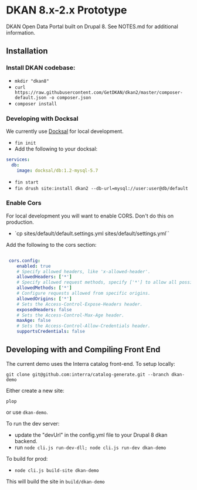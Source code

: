# DKAN 8.x-2.x Prototype

DKAN Open Data Portal built on Drupal 8. See NOTES.md for additional information.

## Installation

### Install DKAN codebase:

* ``mkdir "dkan8"``
* ``curl https://raw.githubusercontent.com/GetDKAN/dkan2/master/composer-default.json -o composer.json``
* ``composer install``

### Developing with Docksal

We currently use [Docksal](https://docksal.io/) for local development. 

* ``fin init``
* Add the following to your docksal:

```yaml
services:
  db:
    image: docksal/db:1.2-mysql-5.7
```
* ``fin start``
* ``fin drush site:install dkan2 --db-url=mysql://user:user@db/default``

### Enable Cors

For local development you will want to enable CORS. Don't do this on production.

* `cp sites/default/default.settings.yml sites/default/settings.yml``

Add the following to the cors section:

```yml

 cors.config:
    enabled: true
    # Specify allowed headers, like 'x-allowed-header'.
    allowedHeaders: ['*']
    # Specify allowed request methods, specify ['*'] to allow all possible ones.
    allowedMethods: ['*']
    # Configure requests allowed from specific origins.
    allowedOrigins: ['*']
    # Sets the Access-Control-Expose-Headers header.
    exposedHeaders: false
    # Sets the Access-Control-Max-Age header.
    maxAge: false
    # Sets the Access-Control-Allow-Credentials header.
    supportsCredentials: false
```

## Developing with and Compiling Front End

The current demo uses the Interra catalog front-end. To setup locally:

```
git clone git@github.com:interra/catalog-generate.git --branch dkan-demo
```

Either create a new site:

```
plop
```
or use ``dkan-demo``.

To run the dev server: 

* update the "devUrl" in the config.yml file to your Drupal 8 dkan backend.
* run ``node cli.js run-dev-dll; node cli.js run-dev dkan-demo``

To build for prod:

* ``node cli.js build-site dkan-demo``

This will build the site in ``build/dkan-demo``
